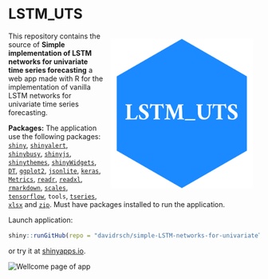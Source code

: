 # LSTM_UTS

<img src="logo.png" alt="Cover image" width="285" align="right" style="margin: 1em"/> This repository contains the source of **Simple implementation of LSTM networks for univariate time series forecasting** a web app made with R for the implementation of vanilla LSTM networks for univariate time series forecasting.

**Packages:** The application use the following packages: <code><a href = 'https://cran.r-project.org/package=shiny'>shiny</a></code>, <code><a href = 'https://cran.r-project.org/package=shinyalert'>shinyalert</a></code>, <code><a href = 'https://cran.r-project.org/web/packages/shinybusy/index.html'>shinybusy</a></code>, <code><a href = 'https://cran.r-project.org/package=shinyjs'>shinyjs</a></code>, <code><a href = 'https://cran.r-project.org/web/packages/shinythemes/index.html'>shinythemes</a></code>, <code><a href = 'https://cran.r-project.org/package=shinyWidgets'>shinyWidgets</a></code>, <code><a href = 'https://cran.r-project.org/package=DT'>DT</a></code>, <code><a href = 'https://cran.r-project.org/package=ggplot2'>ggplot2</a></code>, <code><a href = 'https://cran.r-project.org/package=jsonlite'>jsonlite</a></code>, <code><a href = 'https://cran.r-project.org/package=keras'>keras</a></code>, <code><a href = 'https://cran.r-project.org/package=Metrics'>Metrics</a></code>, <code><a href = 'https://cran.r-project.org/package=readr'>readr</a></code>, <code><a href = 'https://cran.r-project.org/package=readxl'>readxl</a></code>, <code><a href = 'https://cran.r-project.org/package=rmarkdown'>rmarkdown</a></code>, <code><a href = 'https://cran.r-project.org/package=scales'>scales</a></code>, <code><a href = 'https://cran.r-project.org/package=tensorflow'>tensorflow</a></code>, <code><a>tools</a></code>, <code><a href = 'https://cran.r-project.org/package=tseries'>tseries</a></code>, <code><a href = 'https://cran.r-project.org/web/packages/xlsx/index.html'>xlsx</a></code> and <code><a href = 'https://cran.r-project.org/package=zip'>zip</a></code>. Must have packages installed to run the application.

Launch application:

``` r
shiny::runGitHub(repo = "davidrsch/simple-LSTM-networks-for-univariateTS", ref = "main")
```

or try it at [shinyapps.io](https://daviddrsch.shinyapps.io/Simple_LSTM_for_univariate_TS_forecasting/).

![Wellcome page of app](https://drive.google.com/uc?export=view&id=1Lf4raus5HMR6zxxB9eVvmq0sMuKYEK9U)

<!--
<p align = 'center'><b>Support:</b></p>
<div align = 'center'>
<a href = 'https://drive.google.com/uc?export=view&id=1qxCy-QLbhG8t_KakHSU24af0Z_CjzKBq'><img src = 'https://drive.google.com/uc?export=view&id=1Z66_53tz5VtXBUxkB0qEqrGDK9BvkbqP' width='25%' height = '2%'/></a>
<a href = 'https://drive.google.com/uc?export=view&id=1cDTplii0HMth8ys6NSQjfLwL70i2TnC4'><img src = 'https://drive.google.com/uc?export=view&id=1O2OYSRznWTO05XRAF5egAZRHXVBtQS-J' width='25%' height = '2%'/></a>
<a href = 'https://drive.google.com/uc?export=view&id=1U2vwzXhIWBMGT0LGw7RUPt9MxPG3iIBf'><img src = 'https://drive.google.com/uc?export=view&id=1k-Fo8gwwMxZzvEK6mRG9Om0_4BkdvkHn' width='25%' height = '2%'/></a>
</div>
-->
